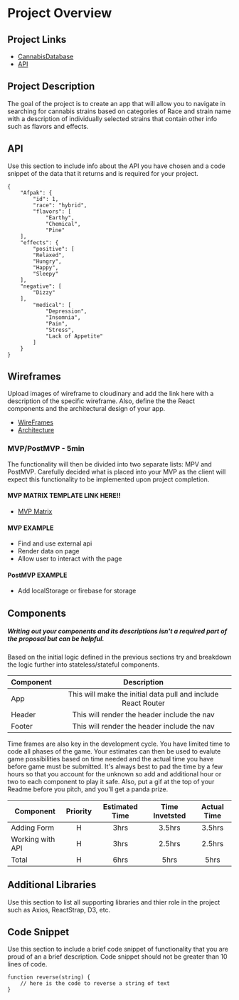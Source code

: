 # Project Overview

## Project Links

- [CannabisDatabase](https://github.com/woodrow-t/CannabisDatabase)
- [API](http://strainapi.evanbusse.com/nsB8jbD/strains/search/all)

## Project Description

The goal of the project is to create an app that will allow you to navigate in searching for cannabis strains based on categories of Race and strain name with a description of individually selected strains that contain other info such as flavors and effects.

## API

Use this section to include info about the API you have chosen and a code snippet of the data that it returns and is required for your project. 


```
{
	"Afpak": {
		"id": 1,
		"race": "hybrid",
		"flavors": [
			"Earthy",
			"Chemical",
			"Pine"
	],
	"effects": {
		"positive": [
		"Relaxed",
		"Hungry",
		"Happy",
		"Sleepy"
	],
	"negative": [
		"Dizzy"
	],
		"medical": [
			"Depression",
			"Insomnia",
			"Pain",
			"Stress",
			"Lack of Appetite"
		]
	}
}
```


## Wireframes

Upload images of wireframe to cloudinary and add the link here with a description of the specific wireframe. Also, define the the React components and the architectural design of your app.

- [WireFrames](https://imgur.com/a/x6tfmiw)
- [Architecture](https://imgur.com/eaXDBPe)


### MVP/PostMVP - 5min

The functionality will then be divided into two separate lists: MPV and PostMVP.  Carefully decided what is placed into your MVP as the client will expect this functionality to be implemented upon project completion.  

#### MVP MATRIX TEMPLATE LINK HERE!!

- [MVP Matrix](https://i.imgur.com/q4Iimct.jpg)

#### MVP EXAMPLE
- Find and use external api 
- Render data on page 
- Allow user to interact with the page

#### PostMVP EXAMPLE

- Add localStorage or firebase for storage

## Components
##### Writing out your components and its descriptions isn't a required part of the proposal but can be helpful.

Based on the initial logic defined in the previous sections try and breakdown the logic further into stateless/stateful components. 

| Component | Description | 
| --- | :---: |  
| App | This will make the initial data pull and include React Router| 
| Header | This will render the header include the nav | 
| Footer | This will render the header include the nav | 


Time frames are also key in the development cycle.  You have limited time to code all phases of the game.  Your estimates can then be used to evalute game possibilities based on time needed and the actual time you have before game must be submitted. It's always best to pad the time by a few hours so that you account for the unknown so add and additional hour or two to each component to play it safe. Also, put a gif at the top of your Readme before you pitch, and you'll get a panda prize.

| Component | Priority | Estimated Time | Time Invetsted | Actual Time |
| --- | :---: |  :---: | :---: | :---: |
| Adding Form | H | 3hrs| 3.5hrs | 3.5hrs |
| Working with API | H | 3hrs| 2.5hrs | 2.5hrs |
| Total | H | 6hrs| 5hrs | 5hrs |

## Additional Libraries
 Use this section to list all supporting libraries and thier role in the project such as Axios, ReactStrap, D3, etc. 

## Code Snippet

Use this section to include a brief code snippet of functionality that you are proud of an a brief description.  Code snippet should not be greater than 10 lines of code. 

```
function reverse(string) {
	// here is the code to reverse a string of text
}
```
